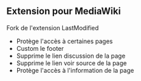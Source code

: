 ## Extension pour MediaWiki

Fork de l'extension LastModified 
+ Protège l'accès à certaines pages 
+ Custom le footer 
+ Supprime le lien discussion de la page 
+ Supprime le lien voir source de la page 
+ Protège l'accès à l'information de la page
